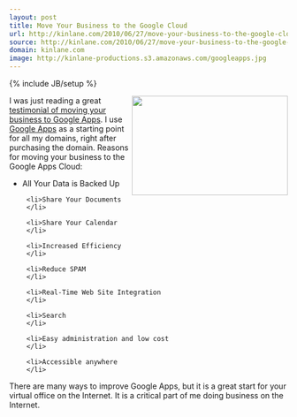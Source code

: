 ```yaml
---
layout: post
title: Move Your Business to the Google Cloud
url: http://kinlane.com/2010/06/27/move-your-business-to-the-google-cloud/
source: http://kinlane.com/2010/06/27/move-your-business-to-the-google-cloud/
domain: kinlane.com
image: http://kinlane-productions.s3.amazonaws.com/googleapps.jpg
---
```

{% include JB/setup %}<p>
     <img class="alignnone c1"
        title="Google Apps"
        src="http://kinlane-productions.s3.amazonaws.com/googleapps.jpg"
        alt=""
        width="282"
        height="180"
        align="right" />I was just reading a great <a href="http://www.attentionmax.com/blog/2010/06/moving-your-office-into-the-cloud-2.php"
        target="_blank">testimonial of moving your business to Google Apps</a>. I use <a href="http://www.kinlane.com/category/google/google-apps-google/">Google Apps</a> as a starting point for all my domains, right after purchasing the domain. Reasons for moving your business to the Google Apps Cloud:
</p>

<ul class="mainlist">
     <li>All Your Data is Backed Up
     </li>

     <li>Share Your Documents
     </li>

     <li>Share Your Calendar
     </li>

     <li>Increased Efficiency
     </li>

     <li>Reduce SPAM
     </li>

     <li>Real-Time Web Site Integration
     </li>

     <li>Search
     </li>

     <li>Easy administration and low cost
     </li>

     <li>Accessible anywhere
     </li>
</ul>

<p>
     There are many ways to improve Google Apps, but it is a great start for your virtual office on the Internet. It is a critical part of me doing business on the Internet.
</p>